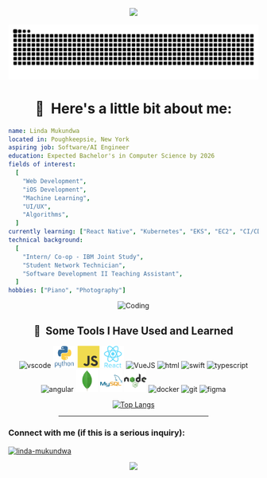 
<!--
**LindaMukundwa/LindaMukundwa** is a ✨ _special_ ✨ repository because its `README.md` (this file) appears on your GitHub profile.

Here are some ideas to get you started:

- 🔭 I’m currently working on ...
- 🌱 I’m currently learning ...
- 👯 I’m looking to collaborate on ...
- 🤔 I’m looking for help with ...
- 💬 Ask me about ...
- 📫 How to reach me: ...
- 😄 Pronouns: ...
- ⚡ Fun fact: ...
-->

<p align="center">
  <img src="https://capsule-render.vercel.app/api?type=waving&height=150&color=gradient&text=Hello,%20Everyone!%20My%20name%20is%20Linda🥭&fontSize=40"/>
</p>
<p align = "center">
	<img src = "https://github.com/LindaMukundwa/LindaMukundwa/blob/output/github-contribution-grid-snake.svg?" alt = "Snake Game"/>
</p>

<h1 align="center"> 👾 &nbsp;Here's a little bit about me: </h1>

```yaml
name: Linda Mukundwa
located in: Poughkeepsie, New York
aspiring job: Software/AI Engineer
education: Expected Bachelor's in Computer Science by 2026
fields of interest:
  [
    "Web Development",
    "iOS Development",
    "Machine Learning",
    "UI/UX",
    "Algorithms",
  ]
currently learning: ["React Native", "Kubernetes", "EKS", "EC2", "CI/CD"]
technical background:
  [
    "Intern/ Co-op - IBM Joint Study",
    "Student Network Technician",
    "Software Development II Teaching Assistant",
  ] 
hobbies: ["Piano", "Photography"]
```
<p align="center">
	<img alt="Coding" src="https://media4.giphy.com/media/v1.Y2lkPTc5MGI3NjExczc1ZHB0YXhxM21oajZocW92d3V0ZGsxN3VtZWJ5cWM1ZzU4cmVyOSZlcD12MV9pbnRlcm5hbF9naWZfYnlfaWQmY3Q9Zw/L1R1tvI9svkIWwpVYr/giphy.gif">
</p>
<h2 align="center"> 🚀 &nbsp;Some Tools I Have Used and Learned</h2>
<p align="center">
<img src="https://cdn.jsdelivr.net/gh/devicons/devicon/icons/vscode/vscode-original.svg" alt="vscode" width="45" height="45"/>
<img src="https://raw.githubusercontent.com/devicons/devicon/master/icons/python/python-original-wordmark.svg" alt="python" width="45" height="45"/>
<img src="https://raw.githubusercontent.com/devicons/devicon/master/icons/javascript/javascript-original.svg" alt="javascript" width="45" height="45" />
<img src="https://raw.githubusercontent.com/devicons/devicon/master/icons/react/react-original-wordmark.svg" alt="react" width="45" height="45" />
<img src="https://cdn.jsdelivr.net/gh/devicons/devicon/icons/vuejs/vuejs-original-wordmark.svg" alt="VueJS" width="45" height="45"/>
<img src="https://cdn.jsdelivr.net/gh/devicons/devicon/icons/html5/html5-original.svg" alt="html" width="45" height="45"/>
<img src="https://cdn.jsdelivr.net/gh/devicons/devicon/icons/swift/swift-original.svg" alt="swift" width="45" height="45"/>
<img src="https://cdn.jsdelivr.net/gh/devicons/devicon/icons/typescript/typescript-original.svg" alt="typescript" width="45" height="45" />
<img src="https://cdn.jsdelivr.net/gh/devicons/devicon/icons/angular/angular-original.svg" alt="angular" width="45" height="45" />
<img src="https://raw.githubusercontent.com/devicons/devicon/master/icons/mongodb/mongodb-original.svg" alt="mongodb" width="45" height="45" />
<img src="https://raw.githubusercontent.com/devicons/devicon/master/icons/mysql/mysql-original-wordmark.svg" alt="mysql" width="45" height="45" />
<img src="https://raw.githubusercontent.com/devicons/devicon/master/icons/nodejs/nodejs-original-wordmark.svg" alt="nodejs" width="45" height="45" />
<img src="https://cdn.jsdelivr.net/gh/devicons/devicon/icons/docker/docker-original.svg" alt="docker" width="45" height="45"/>       
<img src="https://cdn.jsdelivr.net/gh/devicons/devicon/icons/git/git-original.svg" alt="git" width="45" height="45"/>
<img src="https://cdn.jsdelivr.net/gh/devicons/devicon/icons/figma/figma-original.svg" alt="figma" width="45" height="45"/>   
</p>

<div align="center">

[![Top Langs](https://github-readme-stats.vercel.app/api/top-langs/?username=lindamukundwa&layout=donut)](https://github.com/anuraghazra/github-readme-stats)

<hr width="60%" >
<h3 align="left">Connect with me (if this is a serious inquiry):</h3>
<p align="left">
<a href="https://www.linkedin.com/in/linda-mukundwa/" target="blank"><img align="center" src="https://raw.githubusercontent.com/rahuldkjain/github-profile-readme-generator/master/src/images/icons/Social/linked-in-alt.svg" alt="linda-mukundwa" height="30" width="40" /></a>
</p>

<p align="center">
  <img src="https://capsule-render.vercel.app/api?type=waving&color=gradient&height=100&section=footer"/>
</p>

